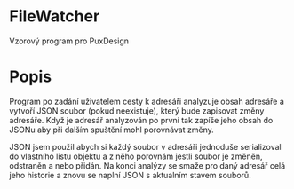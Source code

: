 # FileWatcher
Vzorový program pro PuxDesign

# Popis 
Program po zadání uživatelem cesty k adresáři analyzuje obsah adresáře a vytvoří JSON soubor (pokud neexistuje), který bude zapisovat změny adresáře. Když je adresář analyzován po první tak zapíše jeho obsah do JSONu aby při dalším spuštění mohl porovnávat změny. 

JSON jsem použil abych si každý soubor v adresáři jednoduše serializoval do vlastního listu objektu a z něho porovnám jestli soubor je změněn, odstraněn a nebo přidán. Na konci analýzy se smaže pro daný adresář celá jeho historie a znovu se naplní JSON s aktualním stavem souborů.







 

